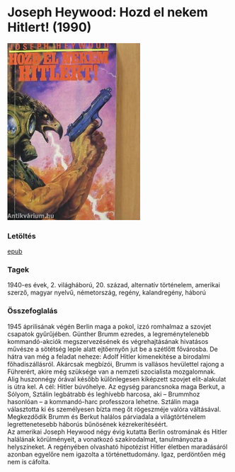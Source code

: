 # <a name="id_404">Joseph Heywood: Hozd el nekem Hitlert! (1990)</a>
<img src="https://github.com/BercziSandor/calibre_lib/raw/main/Joseph%20Heywood/Hozd%20el%20nekem%20Hitlert%21%20%28404%29/cover.jpg" alt="cover" width="300"/>

### Letöltés
[epub](https://github.com/BercziSandor/calibre_lib/raw/main/Joseph%20Heywood/Hozd%20el%20nekem%20Hitlert%21%20%28404%29/Hozd%20el%20nekem%20Hitlert%21%20-%20Joseph%20Heywood.epub)

### Tagek
1940-es évek, 2. világháború, 20. század, alternatív történelem, amerikai szerző, magyar nyelvű, németország, regény, kalandregény, háború

### Összefoglalás
<div>
<p>1945 ​áprilisának végén Berlin maga a pokol, izzó romhalmaz a szovjet csapatok gyűrűjében. Günther Brumm ezredes, a legreménytelenebb kommandó-akciók megszervezésének és végrehajtásának hivatásos művésze a sötétség leple alatt ejtőernyőn jut be a szétlőtt fővárosba. De hátra van még a feladat neheze: Adolf Hitler kimenekítése a birodalmi főhadiszállásról. Akárcsak megbízói, Brumm is vallásos hevülettel rajong a Führerért, akire még szüksége van a nemzeti szocialista mozgalomnak.<br>Alig huszonnégy órával később különlegesen kiképzett szovjet elit-alakulat is útra kel. A cél: Hitler búvóhelye. Az egység parancsnoka maga Berkut, a Sólyom, Sztálin legbátrabb és leghívebb harcosa, aki – Brummhoz hasonlóan – a kommandó-harc professzora lehetne. Sztálin maga választotta ki és személyesen bízta meg őt rögeszméje valóra váltásával.<br>Megkezdődik Brumm és Berkut halálos párviadala a világtörténelem legrettenetesebb háborús bűnösének kézrekerítéséért.<br>Az amerikai Joseph Heywood négy évig kutatta Berlin ostromának és Hitler halálának körülményeit, a vonatkozó szakirodalmat, tanulmányozta a helyszíneket. A regényében olvasható hipotézist Hitler életben maradásáról azonban egyelőre nem igazolta a történettudomány. Igaz, perdöntően még nem is cáfolta.</p></div>


